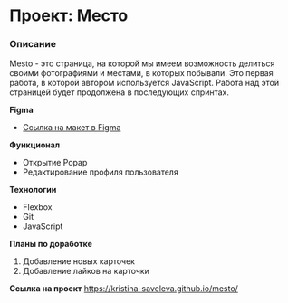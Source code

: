 # Проект: Место

### Описание

Mesto - это страница, на которой мы имеем возможность делиться своими фотографиями и местами, в которых побывали. Это первая работа, в которой автором используется JavaScript. Работа над этой страницей будет продолжена в последующих спринтах.

**Figma**

* [Ссылка на макет в Figma](https://www.figma.com/file/2cn9N9jSkmxD84oJik7xL7/JavaScript.-Sprint-4?node-id=0%3A1)

**Функционал**

* Открытие Popap
* Редактирование профиля пользователя

**Технологии**
* Flexbox
* Git
* JavaScript

**Планы по доработке**
1. Добавление новых карточек
2. Добавление лайков на карточки

**Ссылка на проект**
https://kristina-saveleva.github.io/mesto/
